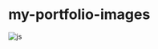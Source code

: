 # my-portfolio-images
![js](https://user-images.githubusercontent.com/65226860/123556917-83782280-d7ab-11eb-8869-2359c8fe8ca2.png)
